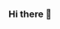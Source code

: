 ### Hi there 👋

<!--
<picture>
  <img src="/github-metrics.svg" alt="Metrics">
</picture>
<picture>
  <img src="/metrics.plugin.isocalendar.svg" alt="Metrics">
</picture>
-->

<!--
**MaximilianKos/MaximilianKos** is a ✨ _special_ ✨ repository because its `README.md` (this file) appears on your GitHub profile.

Here are some ideas to get you started:

- 🔭 I’m currently working on ...
- 🌱 I’m currently learning ...
- 👯 I’m looking to collaborate on ...
- 🤔 I’m looking for help with ...
- 💬 Ask me about ...
- 📫 How to reach me: ...
- 😄 Pronouns: ...
- ⚡ Fun fact: ...
-->
